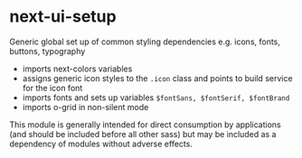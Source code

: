 # next-ui-setup

Generic global set up of common styling dependencies e.g. icons, fonts, buttons, typography

 - imports next-colors variables
 - assigns generic icon styles to the `.icon` class and points to build service for the icon font
 - imports fonts and sets up variables `$fontSans, $fontSerif, $fontBrand`
 - imports o-grid in non-silent mode


 This module is generally intended for direct consumption by applications (and should be included before all other sass) but may be included as a dependency of modules without adverse effects.